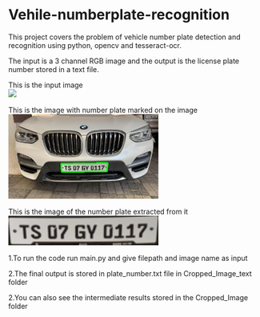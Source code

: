 # Vehile-numberplate-recognition

This project covers the problem of vehicle number plate detection and recognition using python, opencv and tesseract-ocr.

The input is a 3 channel RGB image and the output is the license plate number stored in a text file.

This is the input image<br>
<img src="Cropped_Image_text/original.png"><br>

This is the image with number plate marked on the image<br>
<img src="Cropped_Image_text/final.png" width=300><br>

This is the image of the number plate extracted from it
<br><img src="Cropped_Image_text/plate.png" width=300><br>

1.To run the code run main.py and give filepath and image name as input

2.The final output is stored in plate_number.txt file in Cropped_Image_text folder

2.You can also see the intermediate results stored in the Cropped_Image folder
